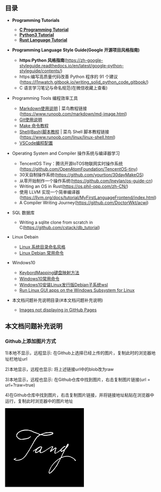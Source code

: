 
## 目录

- **Programming Tutorials**
  - [**C Programming Tutorial**](./Documentation/CProgrammingTutorial.md)
  - [**Python3 Tutorial**](./Documentation/Python3Tutorial.md)
  - [**Rust Language Tutorial**](./Documentation/RustProgrammingTutorial.md)

- **Programming Language Style Guide(Google 开源项目风格指南)**
  - **https:Python 风格指南**(https://zh-google-styleguide.readthedocs.io/en/latest/google-python-styleguide/contents/)
  - https:编写高质量代码改善 Python 程序的 91 个建议(https://l1nwatch.gitbook.io/writing_solid_python_code_gitbook/)
  - C 语言学习笔记与命名规范(在微信收藏上查看)

- Programming Tools 编程效率工具
  - [Markdown使用说明](./doc/MarkdownUsageInstructions.md) | 菜鸟教程链接(https://www.runoob.com/markdown/md-image.html)
  - [Git使用说明](./doc/GitUsageInstructions.md.md)
  - [Make 命令教程](./doc/MakeCommandTutorial.md)
  - [Shell(Bash)脚本教程](./doc/BashLinuxShell.md) | 菜鸟 Shell 脚本教程链接(https://www.runoob.com/linux/linux-shell.html)
  - [VSCode编程配置](./doc/VSCodeConfig.md)

- Operating System and Compiler 操作系统与编译器学习
  - TencentOS Tiny：腾讯开源IoTOS物联网实时操作系统(https://github.com/OpenAtomFoundation/TencentOS-tiny)
  - 30天自制操作系统(https://github.com/yourtion/30dayMakeOS)
  - 从零开始制作一个操作系统(https://github.com/lneylan/os-guide-cn)
  - Writing an OS in Rust(https://os.phil-opp.com/zh-CN/)
  - 使用 LLVM 实现一个简单编译器(https://llvm.org/docs/tutorial/MyFirstLanguageFrontend/index.html)
  - A Compiler Writing Journey(https://github.com/DoctorWkt/acwj)

- SQL 数据库
  - Writing a sqlite clone from scratch in C(https://github.com/cstack/db_tutorial)

- Linux Debain
  - [Linux 系统目录命名风格](./doc/LinuxSystemDirectoryNamingStyle.md)
  - [Linux Debian 常用命令](./doc/LinuxDebainCommand.md)

- Windows10
  - [KeybordMapping键盘映射方法](./doc/KeybordMapping.md)
  - [Windows10常用命令](./doc/WindowsCommand.md)
  - [Windows10安装Linux发行版Debian子系统wsl](./Documentation/WindowsSubsystemforLinux.md)
  - [Run Linux GUI apps on the Windows Subsystem for Linux](./Documentation/WindowsSubsystemforLinux.md)

- 本文档问题补充说明目录(#本文档问题补充说明)
  - [Images not displaying in GitHub Pages](#github上添加图片方式)

## 本文档问题补充说明
### Github上添加图片方式
  1)本地不显示，远程显示:  在Github上选择已经上传的图片，复制此时的浏览器地址栏地址url

  2)本地显示，远程也显示:  将上述链接url中的blob改为raw

  3)本地显示，远程也显示:  在Github仓库中找到图片，右击复制图片链接(url = url+?raw=true)

  4)在Github仓库中找到图片，右击复制图片链接，并将链接地址粘贴在浏览器中运行，复制此时浏览器中的图片地址

![tang手写体图片GitHub地址](https://github.com/imtangsheng/tangsheng/raw/main/Resource/tang.png "tang手写体")